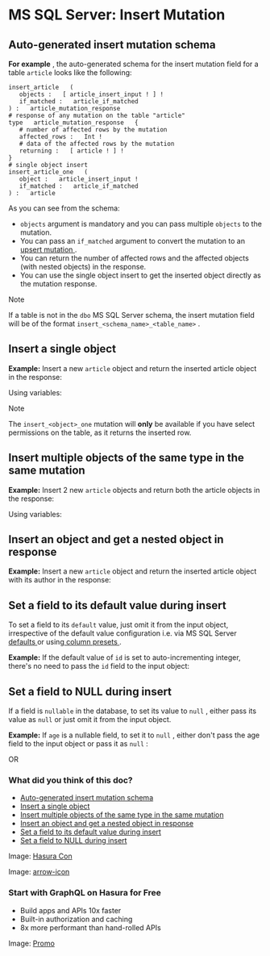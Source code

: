 # MS SQL Server: Insert Mutation

## Auto-generated insert mutation schema​

 **For example** , the auto-generated schema for the insert mutation field for a table `article` looks like the following:

```
insert_article   (
   objects :   [ article_insert_input ! ] !
   if_matched :   article_if_matched
) :   article_mutation_response
# response of any mutation on the table "article"
type   article_mutation_response   {
   # number of affected rows by the mutation
   affected_rows :   Int !
   # data of the affected rows by the mutation
   returning :   [ article ! ] !
}
# single object insert
insert_article_one   (
   object :   article_insert_input !
   if_matched :   article_if_matched
) :   article
```

As you can see from the schema:

- `objects` argument is mandatory and you can pass multiple `objects` to the mutation.
- You can pass an `if_matched` argument to convert the mutation to an[ upsert mutation ](https://hasura.io/docs/latest/mutations/ms-sql-server/upsert/).
- You can return the number of affected rows and the affected objects (with nested objects) in the response.
- You can use the single object insert to get the inserted object directly as the mutation response.


Note

If a table is not in the `dbo` MS SQL Server schema, the insert mutation field will be of the format `insert_<schema_name>_<table_name>` .

## Insert a single object​

 **Example:** Insert a new `article` object and return the inserted article object in the response:

Using variables:

Note

The `insert_<object>_one` mutation will **only** be available if you have select permissions on the table, as it returns
the inserted row.

## Insert multiple objects of the same type in the same mutation​

 **Example:** Insert 2 new `article` objects and return both the article objects in the response:

Using variables:

## Insert an object and get a nested object in response​

 **Example:** Insert a new `article` object and return the inserted article object with its author in the response:

## Set a field to its default value during insert​

To set a field to its `default` value, just omit it from the input object, irrespective of the default value
configuration i.e. via MS SQL Server[ defaults ](https://hasura.io/docs/latest/schema/ms-sql-server/default-values/mssql-defaults/)or using[ column presets ](https://hasura.io/docs/latest/schema/ms-sql-server/default-values/mssql-column-presets/).

 **Example:** If the default value of `id` is set to auto-incrementing integer, there's no need to pass the `id` field to
the input object:

## Set a field to NULL during insert​

If a field is `nullable` in the database, to set its value to `null` , either pass its value as `null` or just omit it
from the input object.

 **Example:** If `age` is a nullable field, to set it to `null` , either don't pass the age field to the input object or
pass it as `null` :

OR

### What did you think of this doc?

- [ Auto-generated insert mutation schema ](https://hasura.io/docs/latest/mutations/ms-sql-server/insert/#auto-generated-insert-mutation-schema)
- [ Insert a single object ](https://hasura.io/docs/latest/mutations/ms-sql-server/insert/#insert-a-single-object)
- [ Insert multiple objects of the same type in the same mutation ](https://hasura.io/docs/latest/mutations/ms-sql-server/insert/#insert-multiple-objects-of-the-same-type-in-the-same-mutation)
- [ Insert an object and get a nested object in response ](https://hasura.io/docs/latest/mutations/ms-sql-server/insert/#insert-an-object-and-get-a-nested-object-in-response)
- [ Set a field to its default value during insert ](https://hasura.io/docs/latest/mutations/ms-sql-server/insert/#set-a-field-to-its-default-value-during-insert)
- [ Set a field to NULL during insert ](https://hasura.io/docs/latest/mutations/ms-sql-server/insert/#set-a-field-to-null-during-insert)


Image: [ Hasura Con ](https://res.cloudinary.com/dh8fp23nd/image/upload/v1686154570/hasura-con-2023/has-con-light-date_r2a2ud.png)

Image: [ arrow-icon ](https://res.cloudinary.com/dh8fp23nd/image/upload/v1683723549/main-web/chevron-right_ldbi7d.png)

### Start with GraphQL on Hasura for Free

- Build apps and APIs 10x faster
- Built-in authorization and caching
- 8x more performant than hand-rolled APIs


Image: [ Promo ](https://hasura.io/docs/assets/images/hasura-free-ff60e409244e0ea12b5a3045d1a9096b.png)